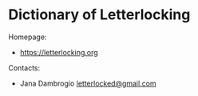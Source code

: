 Dictionary of Letterlocking
===

Homepage:
* https://letterlocking.org

Contacts:
* Jana Dambrogio <letterlocked@gmail.com>
